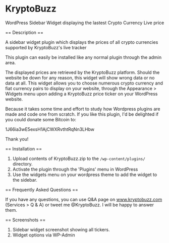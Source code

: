 # KryptoBuzz
WordPress Sidebar Widget displaying the lastest Crypto Currency Live price

== Description ==

A sidebar widget plugin which displays the prices of all crypto currencies supported by KryptoBuzz's live tracker

This plugin can easily be installed like any normal plugin through the admin area. 

The displayed prices are retrieved by the KryptoBuzz platform. Should the website be down for any reason, this widget will show wrong data or no data at all.
This widget allows you to choose numerous crypto currency and fiat currency pairs to display on your website, through the Appearance > Widgets menu upon adding a KryptoBuzz price ticker on your WordPress website.

Because it takes some time and effort to study how Wordpress plugins are made and code one from scratch. If you like this plugin, I'd be delighted if you could donate some Bitcoin to:

1J66ia3wE5exsH1AjCWXRvthtRqNn3LHbw 

Thank you!

== Installation ==

1. Upload contents of KryptoBuzz.zip to the `/wp-content/plugins/` directory.
2. Activate the plugin through the 'Plugins' menu in WordPress
3. Use the widgets menu on your wordpress theme to add the widget to the sidebar.

== Frequently Asked Questions ==

If you have any questions, you can use Q&A page on www.kryptobuzz.com (Services > Q & A) or tweet me @KryptoBuzz. I will be happy to answer them.

== Screenshots ==

1. Sidebar widget screenshot showing all tickers.
2. Widget options via WP-Admin
